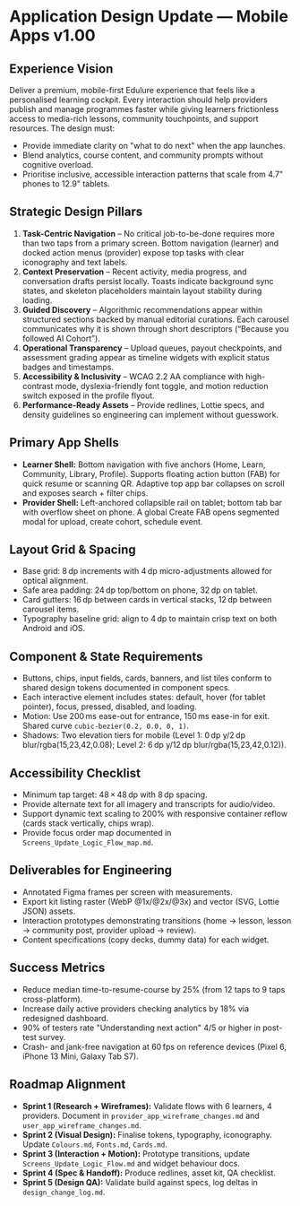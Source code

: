 # Application Design Update — Mobile Apps v1.00

## Experience Vision
Deliver a premium, mobile-first Edulure experience that feels like a personalised learning cockpit. Every interaction should help providers publish and manage programmes faster while giving learners frictionless access to media-rich lessons, community touchpoints, and support resources. The design must:
- Provide immediate clarity on "what to do next" when the app launches.
- Blend analytics, course content, and community prompts without cognitive overload.
- Prioritise inclusive, accessible interaction patterns that scale from 4.7" phones to 12.9" tablets.

## Strategic Design Pillars
1. **Task-Centric Navigation** – No critical job-to-be-done requires more than two taps from a primary screen. Bottom navigation (learner) and docked action menus (provider) expose top tasks with clear iconography and text labels.
2. **Context Preservation** – Recent activity, media progress, and conversation drafts persist locally. Toasts indicate background sync states, and skeleton placeholders maintain layout stability during loading.
3. **Guided Discovery** – Algorithmic recommendations appear within structured sections backed by manual editorial curations. Each carousel communicates why it is shown through short descriptors (“Because you followed AI Cohort”).
4. **Operational Transparency** – Upload queues, payout checkpoints, and assessment grading appear as timeline widgets with explicit status badges and timestamps.
5. **Accessibility & Inclusivity** – WCAG 2.2 AA compliance with high-contrast mode, dyslexia-friendly font toggle, and motion reduction switch exposed in the profile flyout.
6. **Performance-Ready Assets** – Provide redlines, Lottie specs, and density guidelines so engineering can implement without guesswork.

## Primary App Shells
- **Learner Shell:** Bottom navigation with five anchors (Home, Learn, Community, Library, Profile). Supports floating action button (FAB) for quick resume or scanning QR. Adaptive top app bar collapses on scroll and exposes search + filter chips.
- **Provider Shell:** Left-anchored collapsible rail on tablet; bottom tab bar with overflow sheet on phone. A global Create FAB opens segmented modal for upload, create cohort, schedule event.

## Layout Grid & Spacing
- Base grid: 8 dp increments with 4 dp micro-adjustments allowed for optical alignment.
- Safe area padding: 24 dp top/bottom on phone, 32 dp on tablet.
- Card gutters: 16 dp between cards in vertical stacks, 12 dp between carousel items.
- Typography baseline grid: align to 4 dp to maintain crisp text on both Android and iOS.

## Component & State Requirements
- Buttons, chips, input fields, cards, banners, and list tiles conform to shared design tokens documented in component specs.
- Each interactive element includes states: default, hover (for tablet pointer), focus, pressed, disabled, and loading.
- Motion: Use 200 ms ease-out for entrance, 150 ms ease-in for exit. Shared curve `cubic-bezier(0.2, 0.0, 0, 1)`.
- Shadows: Two elevation tiers for mobile (Level 1: 0 dp y/2 dp blur/rgba(15,23,42,0.08); Level 2: 6 dp y/12 dp blur/rgba(15,23,42,0.12)).

## Accessibility Checklist
- Minimum tap target: 48 × 48 dp with 8 dp spacing.
- Provide alternate text for all imagery and transcripts for audio/video.
- Support dynamic text scaling to 200% with responsive container reflow (cards stack vertically, chips wrap).
- Provide focus order map documented in `Screens_Update_Logic_Flow_map.md`.

## Deliverables for Engineering
- Annotated Figma frames per screen with measurements.
- Export kit listing raster (WebP @1x/@2x/@3x) and vector (SVG, Lottie JSON) assets.
- Interaction prototypes demonstrating transitions (home → lesson, lesson → community post, provider upload → review).
- Content specifications (copy decks, dummy data) for each widget.

## Success Metrics
- Reduce median time-to-resume-course by 25% (from 12 taps to 9 taps cross-platform).
- Increase daily active providers checking analytics by 18% via redesigned dashboard.
- 90% of testers rate "Understanding next action" 4/5 or higher in post-test survey.
- Crash- and jank-free navigation at 60 fps on reference devices (Pixel 6, iPhone 13 Mini, Galaxy Tab S7).

## Roadmap Alignment
- **Sprint 1 (Research + Wireframes):** Validate flows with 6 learners, 4 providers. Document in `provider_app_wireframe_changes.md` and `user_app_wireframe_changes.md`.
- **Sprint 2 (Visual Design):** Finalise tokens, typography, iconography. Update `Colours.md`, `Fonts.md`, `Cards.md`.
- **Sprint 3 (Interaction + Motion):** Prototype transitions, update `Screens_Update_Logic_Flow.md` and widget behaviour docs.
- **Sprint 4 (Spec & Handoff):** Produce redlines, asset kit, QA checklist.
- **Sprint 5 (Design QA):** Validate build against specs, log deltas in `design_change_log.md`.
